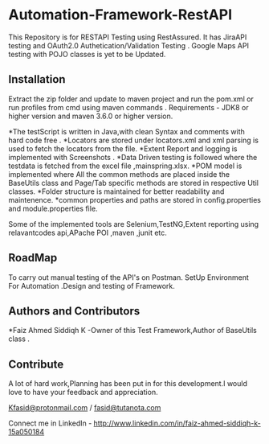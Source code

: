 # Automation-Framework-RestAPI

This Repository is for RESTAPI Testing using RestAssured.
It has JiraAPI testing and OAuth2.0 Authetication/Validation Testing .
Google Maps API testing with POJO classes is yet to be Updated.

## Installation

Extract the zip folder and update to maven project and run the pom.xml or run profiles from cmd using maven commands . Requirements - JDK8 or higher version and maven 3.6.0 or higher version.

*The testScript is written in Java,with clean Syntax and comments with hard code free . *Locators are stored under locators.xml and xml parsing is used to fetch the locators from the file. *Extent Report and logging is implemented with Screenshots . *Data Driven testing is followed where the testdata is fetched from the excel file ,mainspring.xlsx. *POM model is implemented where All the common methods are placed inside the BaseUtils class and Page/Tab specific methods are stored in respective Util classes. *Folder structure is maintained for better readability and maintenence. *common properties and paths are stored in config.properties and module.properties file.

Some of the implemented tools are Selenium,TestNG,Extent reporting using relavantcodes api,APache POI ,maven ,junit etc.

## RoadMap

To carry out manual testing of the API's on Postman. SetUp Environment For Automation .Design and testing of Framework.

## Authors and Contributors

*Faiz Ahmed Siddiqh K -Owner of this Test Framework,Author of BaseUtils class . 

## Contribute

A lot of hard work,Planning has been put in for this development.I would love to have your feedback and appreciation.


Kfasid@protonmail.com / fasid@tutanota.com

Connect me  in LinkedIn - http://www.linkedin.com/in/faiz-ahmed-siddiqh-k-15a050184
